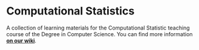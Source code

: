 # Computational Statistics

A collection of learning materials for the Computational Statistic teaching course of the
Degree in Computer Science. You can find more information [**on our wiki**](https://csunibo.github.io/wiki/raccolte-di-risorse/index.html).
